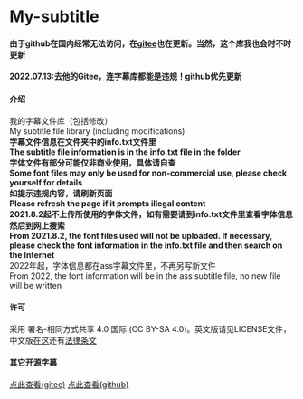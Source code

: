 # My-subtitle
#### 由于github在国内经常无法访问，在[gitee](https://gitee.com/little-data/my-subtitle)也在更新。当然，这个库我也会时不时更新
**2022.07.13:去他的Gitee，连字幕库都能是违规！github优先更新**
#### 介绍
我的字幕文件库（包括修改）
<br>My subtitle file library (including modifications)
<br>**字幕文件信息在文件夹中的info.txt文件里** 
<br>**The subtitle file information is in the info.txt file in the folder**
<br> **字体文件有部分可能仅非商业使用，具体请自查**
<br> **Some font files may only be used for non-commercial use, please check yourself for details**
<br>**如提示违规内容，请刷新页面**
<br>**Please refresh the page if it prompts illegal content**
<br>**2021.8.2起不上传所使用的字体文件，如有需要请到info.txt文件里查看字体信息然后到网上搜索**
<br>**From 2021.8.2, the font files used will not be uploaded. If necessary, please check the font information in the info.txt file and then search on the Internet**
<br>2022年起，字体信息都在ass字幕文件里，不再另写新文件
<br>From 2022, the font information will be in the ass subtitle file, no new file will be written
#### 许可
采用 署名-相同方式共享 4.0 国际 (CC BY-SA 4.0)。英文版请见LICENSE文件，中文版[在这](https://creativecommons.org/licenses/by-sa/4.0/deed.zh)还有[法律条文](https://creativecommons.org/licenses/by-sa/4.0/legalcode.zh-Hans)
#### 其它开源字幕
[点此查看(gitee)](https://gitee.com/little-data/my-subtitle/blob/master/%E6%88%91%E5%B7%B2%E7%9F%A5%E7%9A%84%E5%85%B6%E5%AE%83%E5%BC%80%E6%BA%90%E5%AD%97%E5%B9%95.TXT)
[点此查看(github)](https://github.com/Little-Data/my-subtitle/blob/master/%E6%88%91%E5%B7%B2%E7%9F%A5%E7%9A%84%E5%85%B6%E5%AE%83%E5%BC%80%E6%BA%90%E5%AD%97%E5%B9%95.TXT)
